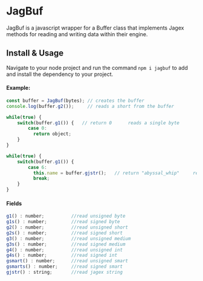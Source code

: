 # JagBuf

JagBuf is a javascript wrapper for a Buffer class that implements Jagex methods for reading and writing data within their engine.

## Install & Usage
Navigate to your node project and run the command `npm i jagbuf` to add and install the dependency to your project.


#### Example:
```js
const buffer = JagBuf(bytes); // creates the buffer
console.log(buffer.g2());     // reads a short from the buffer
```

```js
while(true) {
    switch(buffer.g1()) {   // return 0      reads a single byte
        case 0:                 
          return object;
    }
}
```

```js
while(true) {
    switch(buffer.g1()) {                            
        case 6:                           
          this.name = buffer.gjstr();   // return "abyssal_whip"     reads a byte array and converts to string
          break;                          
    }
}
```
#### Fields
```js
g1() : number;          //read unsigned byte
g1s() : number;         //read signed byte
g2() : number;          //read unsigned short
g2s() : number;         //read signed short
g3() : number;          //read unsigned medium
g3s() : number;         //read signed medium
g4() : number;          //read unsigned int
g4s() : number;         //read signed int
gsmart() : number;      //read unsigned smart
gsmarts() : number;     //read signed smart
gjstr() : string;       //read jagex string
```
